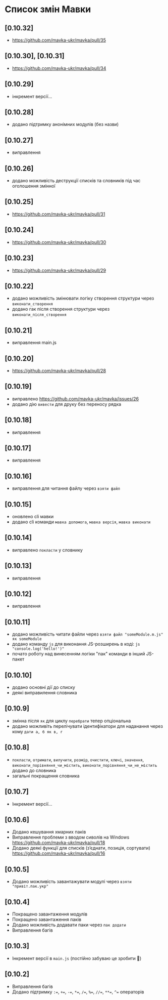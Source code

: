 # Список змін Мавки

## [0.10.32]

- https://github.com/mavka-ukr/mavka/pull/35

## [0.10.30], [0.10.31]

- https://github.com/mavka-ukr/mavka/pull/34

## [0.10.29]

- інкремент версії...

## [0.10.28]

- додано підтримку анонімних модулів (без назви)

## [0.10.27]

- виправлення

## [0.10.26]

- додано можливість деструкції списків та словників під час оголошення змінної

## [0.10.25]

- https://github.com/mavka-ukr/mavka/pull/31

## [0.10.24]

- https://github.com/mavka-ukr/mavka/pull/30

## [0.10.23]

- https://github.com/mavka-ukr/mavka/pull/29

## [0.10.22]

- додано можливість змінювати логіку створення структури через `виконати_створення`
- додано гак після створення структури через `виконати_після_створення`

## [0.10.21]

- виправлення main.js

## [0.10.20]

- https://github.com/mavka-ukr/mavka/pull/28

## [0.10.19]

- виправлено https://github.com/mavka-ukr/mavka/issues/26
- додано дію `вивести` для друку без переносу рядка

## [0.10.18]

- виправлення

## [0.10.17]

- виправлення

## [0.10.16]

- виправлення для читання файлу через `взяти файл`

## [0.10.15]

- оновлено cli мавки
- додано cli команди `мавка допомога`, `мавка версія`, `мавка виконати`

## [0.10.14]

- виправлено `покласти` у словнику

## [0.10.13]

- виправлення

## [0.10.12]

- виправлення

## [0.10.11]

- додано можливість читати файли через `взяти файл "someModule.m.js" як someModule`
- додано команду `js` для виконання JS-розширень в коді: `js "console.log('hello!')"`
- почато роботу над винесенням логіки "пак" команди в інший JS-пакет

## [0.10.10]

- додано основні дії до списку
- деякі виправилення словника

## [0.10.9]

- змінна після `як` для циклу `перебрати` тепер опціональна
- додано можливіть перелічувати ідентифікатори для наданання через кому `дати а, б як в, г`

## [0.10.8]

- `покласти`, `отримати`, `вилучити`, `розмір`, `очистити`, `ключі`, `значення`, `виконати_порівняння_чи_містить`, `виконати_порівняння_чи_не_містить`
  додано до словника
- загальні покращення словника

## [0.10.7]

- Інкремент версії...

## [0.10.6]

- Додано кешування хмарних паків
- Виправлення проблеми з вводом сиволів на Windows https://github.com/mavka-ukr/mavka/pull/18
- Додано деякі функції для списків (зʼєднати, позиція, сортувати) https://github.com/mavka-ukr/mavka/pull/16

## [0.10.5]

- Додано можливість завантажувати модулі через `взяти "привіт.пак.укр"`

## [0.10.4]

- Покращено завантаження модулів
- Покращено завантаження паків
- Додано можливість додавати паки через `пак додати`
- Виправлення багів

## [0.10.3]

- Інкремент версії в `main.js` (постійно забуваю це зробити :facepalm:)

## [0.10.2]

- Виправлення багів
- Додано підтримку `:=`, `+=`, `-=`, `*=`, `/=`, `%=`, `//=`, `**=`, `^=` операторів
